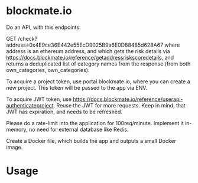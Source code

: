 # blockmate.io

Do an API, with this endpoints:

GET /check?address=0x4E9ce36E442e55EcD9025B9a6E0D88485d628A67 where address is an ethereum address, and which gets the risk details via https://docs.blockmate.io/reference/getaddressriskscoredetails, and returns a deduplicated list of category names from the response (from both own_categories, own_categories).

To acquire a project token, use portal.blockmate.io, where you can create a new project. This token will be passed to the app via ENV.

To acquire JWT token, use https://docs.blockmate.io/reference/userapi-authenticateproject. Reuse the JWT for more requests. Keep in mind, that JWT has expiration, and needs to be refreshed.

Please do a rate-limit into the application for 100req/minute. Implement it in-memory, no need for external database like Redis.

Create a Docker file, which builds the app and outputs a small Docker image.

# Usage
